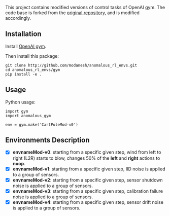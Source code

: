 This project contains modified versions of control tasks of OpenAI gym. The code base is forked from the [original 
repository](https://github.com/openai/gym), and is modified accordingly.

## Installation
Install [OpenAI gym](https://gym.openai.com/).

Then install this package:

```
git clone http://github.com/modanesh/anomalous_rl_envs.git
cd anomalous_rl_envs/gym
pip install -e .
```

## Usage
Python usage:
```
import gym
import anomalous_gym

env = gym.make('CartPoleMod-v0')
```

## Environments Description
- [x] **envnameMod-v0**: starting from a specific given step, wind from left to right (L2R) starts to blow, changes 50% of the **left** and **right** actions to **noop**. 
- [x] **envnameMod-v1**: starting from a specific given step, IID noise is applied to a group of sensors.
- [x] **envnameMod-v2**: starting from a specific given step, sensor shutdown noise is applied to a group of sensors.
- [x] **envnameMod-v3**: starting from a specific given step, calibration failure noise is applied to a group of sensors.
- [x] **envnameMod-v4**: starting from a specific given step, sensor drift noise is applied to a group of sensors.
